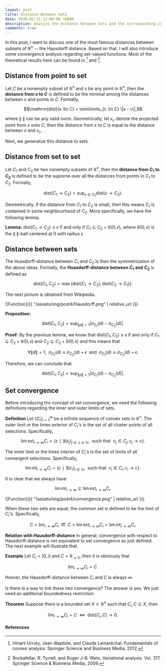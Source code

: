```yaml
---
layout: post
title: Distance Between Sets
date: 2020-02-11 12:00:00 +0800
description: Analyze the distance between sets and the corresponding convergence. 
comments: true
---
```

In this post, I want to discuss one of the most famous distances between subsets of $\mathbb{R}^n$ -- the Hausdorff distance. Based on that, I will also introduce some convergence analysis regarding set-valued functions. Most of the theoretical results here can be found in [^1] and [^2].

## Distance from point to set
Let $C$ be a nonempty subset of $\mathbb{R}^n$ and $x$ be any point in $\mathbb{R}^n$, then the **distance from $x$ to $C$** is defined to be the minimal among the distances between $x$ and points in $C$. Formally,

$$\mathrm{dist}(x \to C) = \min\limits_{c \in C} \|x - c\|,$$

where $\|\cdot\|$ can be any valid norm. Geometrically, let $x_c$ denote the projected point from $x$ onto $C$, then the distance from $x$ to $C$ is equal to the distance between $x$ and $x_c$.

Next, we generalize this distance to sets.
## Distance from set to set
Let $C_1$ and $C_2$ be two nonempty subsets of $\mathbb{R}^n$, then the **distance from $C_1$ to $C_2$** is defined to be the supreme over all the distances from points in $C_1$ to $C_2$. Formally,

$$\mathrm{dist}(C_1 \to C_2) = \sup_{x \in C_1} \mathrm{dist}(x \to C_2).$$

Geometrically, if the distance from $C_1$ to $C_2$ is small, then this means $C_1$ is contained in some neighbourhood of $C_2$. More specifically, we have the following lemma.

**Lemma:** $\mathrm{dist}(C_1 \to C_2) \leq \epsilon$ if and only if $C_1 \subseteq C_2 + \mathbb{B}(0, \epsilon)$, where $\mathbb{B}(0, \epsilon)$ is the $\|\cdot\|$-ball centered at $0$ with radius $\epsilon$.

## Distance between sets
The Huasdorff-distance between $C_1$ and $C_2$ is then the symmetrization of the above ideas. Formally, the **Huasdorff-distance between $C_1$ and $C_2$** is defined as

$$\mathrm{dist}(C_1, C_2) = \max\{\mathrm{dist}(C_1 \to C_2), \mathrm{dist}(C_2 \to C_1)\}.$$

The next picture is obtained from Wikipedia. 

![Function]({{ "/assets/img/post4/Hausdorff.png" | relative_url }})

**Proposition:** 

$$\mathrm{dist}(C_1, C_2) = \sup_{\|d\| = 1} |\sigma_{C_1}(d) - \sigma_{C_2}(d)|.$$

**Proof:** By the previous lemma, we know that $\mathrm{dist}(C_1, C_2) \leq \epsilon$ if and only if $C_1 \subseteq C_2 + \mathbb{B}(0, \epsilon)$ and $C_2 \subseteq C_2 + \mathbb{B}(0, \epsilon)$ and this means that 

$$\forall \|d\| = 1,\enspace\sigma_{C_1}(d) \leq \sigma_{C_2}(d) + \epsilon \enspace \text{and} \enspace \sigma_{C_1}(d) \leq \sigma_{C_2}(d) + \epsilon.$$

Therefore, we can conclude that 

$$\mathrm{dist}(C_1, C_2) = \sup_{\|d\| = 1} |\sigma_{C_1}(d) - \sigma_{C_2}(d)|.$$

## Set convergence
Before introducing the concept of set convergence, we need the following definitions regarding the inner and outer limits of sets. 

**Definition** Let $\{C_i\}_{i = 1}^{\infty}$ be a infinite sequence of convex sets in $\mathbb{R}^n$. The outer limit or the limes exterior of $C_i$'s is the set of all cluster points of all selections. Specifically, 

$$\lim\mathrm{ext}_{i \to \infty} C_i = \{c \mid \exists (c_j)_{j \in J \subseteq \mathbb{N}}, \enspace \text{such that}\enspace c_j \in C_j, c_j \to c\}.$$

The inner limit or the limes interior of $C_i$'s is the set of limits of all convergent selections. Specifically, 

$$\lim\mathrm{int}_{i \to \infty} C_i = \{c \mid \exists (c_i)_{i \in \mathbb{N}}, \enspace \text{such that}\enspace c_i \in C_i, c_i \to c\}.$$

It is clear that we always have 

$$\lim\mathrm{int}_{i \to \infty} \subseteq \lim\mathrm{ext}_{i \to \infty} C_i.$$ 

![Function]({{ "/assets/img/post4/convergence.png" | relative_url }})

When these two sets are equal, the common set is defined to be the limit of $C_i$'s. Specifically, 

$$C = \lim_{i \to \infty} C_i \enspace\text{iff}\enspace C = \lim\mathrm{ext}_{i \to \infty} C_i = \lim\mathrm{int}_{i \to \infty} C_i.$$

**Relation with Hausdorff-distance** In general, convergence with respect to Hausdorff-distance is not equivalent to set convergence as just defined. The next example will illustrate that. 

**Example** Let $C_i = [0, i]$ and $C = \mathbb{R}_{\geq 0}$, then it is obviously that 

$$\lim_{i \to \infty} C_i = C.$$ 

Hoever, the Hausdorff-distance between $C_i$ and $C$ is always $\infty$. 

Is there is a way to link these two convergence? The answer is yes. We just need an additional boundedness restriction. 

**Theorem** Suppose there is a bounded set $X \subset \mathbb{R}^n$ such that $C_i, C \subseteq X$, then 

$$\lim_{i \to \infty} C_i = C \enspace \Leftrightarrow \enspace \mathrm{dist}(C_i, C) \to 0.$$


#### References
[^1]: Hiriart-Urruty, Jean-Baptiste, and Claude Lemaréchal. Fundamentals of convex analysis. Springer Science and Business Media, 2012.
[^2]: Rockafellar, R. Tyrrell, and Roger J-B. Wets. Variational analysis. Vol. 317. Springer Science & Business Media, 2009.

